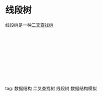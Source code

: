 # 线段树
线段树是一种[二叉查找树](../AVLtree)










<br><br><br><br><br><br><br><br><br><br>
tag: 数据结构 二叉查找树 线段树 数据结构模拟  
